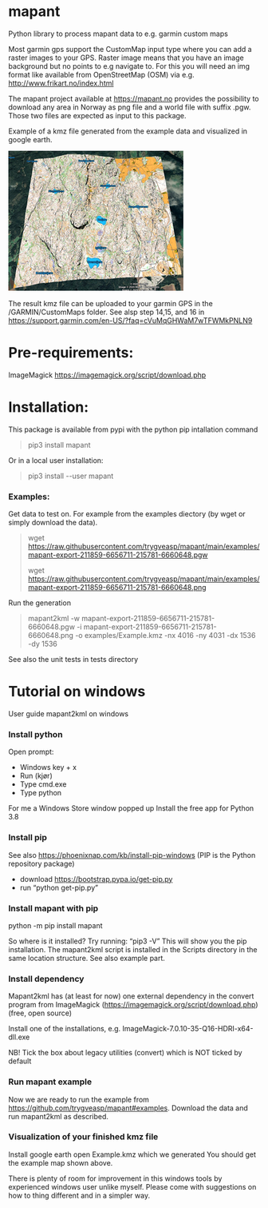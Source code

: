 # mapant
Python library to process mapant data to e.g. garmin custom maps

Most garmin gps support the CustomMap input type where you can add a raster images to your GPS. Raster image means 
that you have an image background but no points to e.g navigate to. For this you will need an img format like 
available from OpenStreetMap (OSM) via e.g. http://www.frikart.no/index.html

The mapant project available at https://mapant.no provides the possibility to download any area in Norway as png file and a 
world file with suffix .pgw. Those two files are expected as input to this package.

Example of a kmz file generated from the example data and visualized in google earth. 

![alt](https://raw.githubusercontent.com/trygveasp/mapant/main/examples/mapant.png)

The result kmz file can be uploaded to your garmin GPS in the /GARMIN/CustomMaps folder. 
See alsp step 14,15, and 16 in https://support.garmin.com/en-US/?faq=cVuMqGHWaM7wTFWMkPNLN9

# Pre-requirements:
ImageMagick
https://imagemagick.org/script/download.php

# Installation:
This package is available from pypi with the python pip intallation command
> pip3 install mapant 

Or in a local user installation:
> pip3 install --user mapant 

### Examples:  

Get data to test on. For example from the examples diectory (by wget or simply download the data).
> wget https://raw.githubusercontent.com/trygveasp/mapant/main/examples/mapant-export-211859-6656711-215781-6660648.pgw
>
> wget https://raw.githubusercontent.com/trygveasp/mapant/main/examples/mapant-export-211859-6656711-215781-6660648.png

Run the generation
> mapant2kml -w mapant-export-211859-6656711-215781-6660648.pgw -i mapant-export-211859-6656711-215781-6660648.png 
>-o examples/Example.kmz -nx 4016 -ny 4031 -dx 1536 -dy 1536

See also the unit tests in tests directory


# Tutorial on windows

User guide mapant2kml on windows

### Install python

Open prompt:
 - Windows key + x
 - Run (kjør)
 - Type cmd.exe
 - Type python
 
For me a Windows Store window popped up
Install the free app for Python 3.8

### Install pip
See also https://phoenixnap.com/kb/install-pip-windows (PIP is the Python repository 
package)
 - download https://bootstrap.pypa.io/get-pip.py
 - run “python get-pip.py”

### Install mapant with pip
python -m pip install mapant

So where is it installed? Try running: “pip3 -V”
This will show you the pip installation. The mapant2kml script is installed in the 
Scripts directory in the same location structure. See also example part.

### Install dependency
Mapant2kml has (at least for now) one external dependency in the convert program from 
ImageMagick (https://imagemagick.org/script/download.php) (free, open source)

Install one of the installations, e.g. ImageMagick-7.0.10-35-Q16-HDRI-x64-dll.exe

NB! Tick the box about legacy utilities (convert) which is NOT ticked by default

### Run mapant example
Now we are ready to run the example from https://github.com/trygveasp/mapant#examples. 
Download the data and run mapant2kml as described.


### Visualization of your finished kmz file
Install google earth
open Example.kmz which we generated
You should get the example map shown above.

There is plenty of room for improvement in this windows tools by experienced windows user unlike myself. 
Please come with suggestions on how to thing different and in a simpler way.
